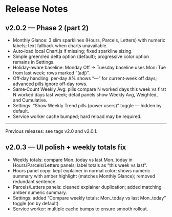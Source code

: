 # Release Notes

## v2.0.2 — Phase 2 (part 2)

- Monthly Glance: 3 slim sparklines (Hours, Parcels, Letters) with numeric labels; text fallback when charts unavailable.
- Auto‑load local Chart.js if missing; fixed sparkline sizing.
- Simple green/red delta option (default); progressive color option remains in Settings.
- Holiday‑aware baseline: Monday Off → Tuesday baseline uses Mon+Tue from last week; rows marked “(adj)”.
- Off‑day handling: per‑day Δ% shows “—” for current‑week off days; advanced pills ignore off‑day rows.
- Same‑Count Weekly Avg: pills compare N worked days this week vs first N worked days last week; detail panels show Weekly Avg, Weighted, and Cumulative.
- Settings: “Show Weekly Trend pills (power users)” toggle — hidden by default.
- Service worker cache bumped; hard reload may be required.

---

Previous releases: see tags v2.0 and v2.0.1.
## v2.0.3 — UI polish + weekly totals fix

- Weekly totals: compare Mon..today vs last Mon..today in Hours/Parcels/Letters panels; label totals as “this week vs last”.
- Hours panel copy: kept explainer in normal color; shows numeric summary with amber highlight (matches Monthly Glance); removed redundant sentence.
- Parcels/Letters panels: cleaned explainer duplication; added matching amber numeric summary.
- Settings: added “Compare weekly totals: Mon..today vs last Mon..today” toggle (on by default).
- Service worker: multiple cache bumps to ensure smooth rollout.
